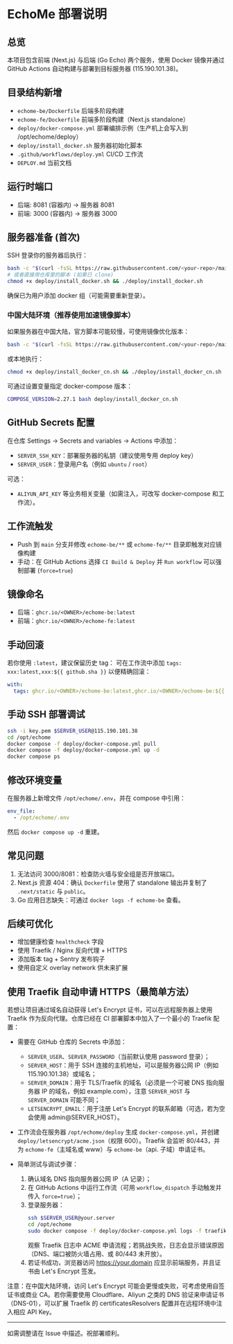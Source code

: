 # EchoMe 部署说明

## 总览
本项目包含前端 (Next.js) 与后端 (Go Echo) 两个服务，使用 Docker 镜像并通过 GitHub Actions 自动构建与部署到目标服务器 (115.190.101.38)。

## 目录结构新增
- `echome-be/Dockerfile` 后端多阶段构建
- `echome-fe/Dockerfile` 前端多阶段构建（Next.js standalone）
- `deploy/docker-compose.yml` 部署编排示例（生产机上会写入到 /opt/echome/deploy）
- `deploy/install_docker.sh` 服务器初始化脚本
- `.github/workflows/deploy.yml` CI/CD 工作流
- `DEPLOY.md` 当前文档

## 运行时端口
- 后端: 8081 (容器内) -> 服务器 8081
- 前端: 3000 (容器内) -> 服务器 3000

## 服务器准备 (首次)
SSH 登录你的服务器后执行：
```bash
bash -c "$(curl -fsSL https://raw.githubusercontent.com/<your-repo>/main/deploy/install_docker.sh)" || true
# 或者直接用仓库里的脚本 (如果已 clone)
chmod +x deploy/install_docker.sh && ./deploy/install_docker.sh
```
确保已为用户添加 docker 组（可能需要重新登录）。

### 中国大陆环境（推荐使用加速镜像脚本）
如果服务器在中国大陆，官方脚本可能较慢，可使用镜像优化版本：
```bash
bash -c "$(curl -fsSL https://raw.githubusercontent.com/<your-repo>/main/deploy/install_docker_cn.sh)"
```
或本地执行：
```bash
chmod +x deploy/install_docker_cn.sh && ./deploy/install_docker_cn.sh
```
可通过设置变量指定 docker-compose 版本：
```bash
COMPOSE_VERSION=2.27.1 bash deploy/install_docker_cn.sh
```

## GitHub Secrets 配置
在仓库 Settings -> Secrets and variables -> Actions 中添加：
- `SERVER_SSH_KEY`：部署服务器的私钥（建议使用专用 deploy key）
- `SERVER_USER`：登录用户名（例如 `ubuntu` / `root`）

可选：
- `ALIYUN_API_KEY` 等业务相关变量（如需注入，可改写 docker-compose 和工作流）。

## 工作流触发
- Push 到 `main` 分支并修改 `echome-be/**` 或 `echome-fe/**` 目录即触发对应镜像构建
- 手动：在 GitHub Actions 选择 `CI Build & Deploy` 并 `Run workflow` 可以强制部署 (`force=true`)

## 镜像命名
- 后端：`ghcr.io/<OWNER>/echome-be:latest`
- 前端：`ghcr.io/<OWNER>/echome-fe:latest`

## 手动回滚
若你使用 `:latest`，建议保留历史 tag：
可在工作流中添加 `tags: xxx:latest,xxx:${{ github.sha }}` 以便精确回滚：
```yaml
with:
  tags: ghcr.io/<OWNER>/echome-be:latest,ghcr.io/<OWNER>/echome-be:${{ github.sha }}
```

## 手动 SSH 部署调试
```bash
ssh -i key.pem $SERVER_USER@115.190.101.38
cd /opt/echome
docker compose -f deploy/docker-compose.yml pull
docker compose -f deploy/docker-compose.yml up -d
docker compose ps
```

## 修改环境变量
在服务器上新增文件 `/opt/echome/.env`，并在 compose 中引用：
```yaml
env_file:
  - /opt/echome/.env
```
然后 `docker compose up -d` 重建。

## 常见问题
1. 无法访问 3000/8081：检查防火墙与安全组是否开放端口。
2. Next.js 资源 404：确认 `Dockerfile` 使用了 standalone 输出并复制了 `.next/static` 与 `public`。
3. Go 应用日志缺失：可通过 `docker logs -f echome-be` 查看。

## 后续可优化
- 增加健康检查 `healthcheck` 字段
- 使用 Traefik / Nginx 反向代理 + HTTPS
- 添加版本 tag + Sentry 发布钩子
- 使用自定义 overlay network 供未来扩展

## 使用 Traefik 自动申请 HTTPS（最简单方法）

若想让项目通过域名自动获得 Let's Encrypt 证书，可以在远程服务器上使用 Traefik 作为反向代理。仓库已经在 CI 部署脚本中加入了一个最小的 Traefik 配置：

- 需要在 GitHub 仓库的 Secrets 中添加：
  - `SERVER_USER`、`SERVER_PASSWORD`（当前默认使用 password 登录）；
  - `SERVER_HOST`：用于 SSH 连接的主机地址，可以是服务器公网 IP（例如 115.190.101.38）或域名；
  - `SERVER_DOMAIN`：用于 TLS/Traefik 的域名（必须是一个可被 DNS 指向服务器 IP 的域名，例如 example.com），注意 `SERVER_HOST` 与 `SERVER_DOMAIN` 可能不同；
  - `LETSENCRYPT_EMAIL`：用于注册 Let's Encrypt 的联系邮箱（可选，若为空会使用 admin@SERVER_HOST）。

- 工作流会在服务器 `/opt/echome/deploy` 生成 `docker-compose.yml`，并创建 `deploy/letsencrypt/acme.json`（权限 600）。Traefik 会监听 80/443，并为 `echome-fe`（主域名或 www）与 `echome-be`（api. 子域）申请证书。

- 简单测试与调试步骤：
  1. 确认域名 DNS 指向服务器公网 IP（A 记录）；
  2. 在 GitHub Actions 中运行工作流（可用 `workflow_dispatch` 手动触发并传入 `force=true`）；
  3. 登录服务器：
     ```bash
     ssh $SERVER_USER@your.server
     cd /opt/echome
     sudo docker compose -f deploy/docker-compose.yml logs -f traefik
     ```
     观察 Traefik 日志中 ACME 申请流程；若挑战失败，日志会显示错误原因（DNS、端口被防火墙占用、或 80/443 未开放）。
  4. 若证书成功，浏览器访问 https://your.domain 应显示前端服务，并且证书由 Let's Encrypt 签发。

注意：在中国大陆环境，访问 Let's Encrypt 可能会更慢或失败，可考虑使用自签证书或商业 CA。若你需要使用 Cloudflare、Aliyun 之类的 DNS 验证来申请证书（DNS-01），可以扩展 Traefik 的 certificatesResolvers 配置并在远程环境中注入相应 API Key。

---
如需调整请在 Issue 中描述。祝部署顺利。
